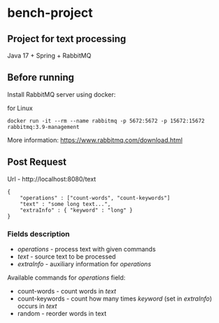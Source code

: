 # bench-project
## Project for text processing
Java 17 + Spring + RabbitMQ


## Before running

Install RabbitMQ server using docker:

for Linux
```
docker run -it --rm --name rabbitmq -p 5672:5672 -p 15672:15672 rabbitmq:3.9-management
```

More information: https://www.rabbitmq.com/download.html

## Post Request

Url - http://localhost:8080/text
```
{
    "operations" : ["count-words", "count-keywords"]
    "text" : "some long text...",
    "extraInfo" : { "keyword" : "long" }
}
```

### Fields description

- _operations_ - process text with given commands  
- _text_ - source text to be processed
- _extraInfo_ - auxiliary information for _operations_

Available commands for _operations_ field: 
- count-words - count words in _text_
- count-keywords - count how many times _keyword_ (set in _extraInfo_) occurs in _text_
- random - reorder words in text